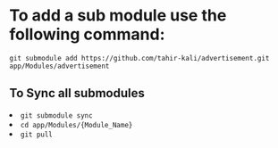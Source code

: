 <h1>To add a sub module use the following command:</h1>
<code>git submodule add https://github.com/tahir-kali/advertisement.git app/Modules/advertisement</code>

<h2> To Sync all submodules </h2>
<li><code>git submodule sync </code></li>
<li><code>cd app/Modules/{Module_Name}</code></li>
<li><code>git pull</code></li>
